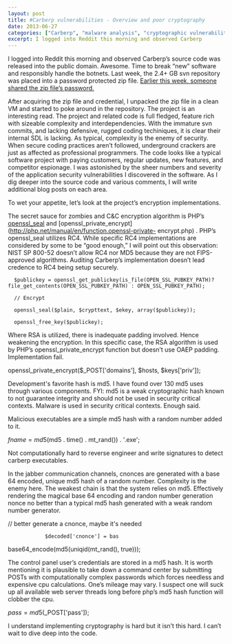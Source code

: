 ```yaml
---
layout: post
title: #Carberp vulnerabilities - Overview and poor cryptography
date: 2013-06-27
categories: ["Carberp", "malware analysis", "cryptographic vulnerabilities", "RC4 encryption", "md5 weaknesses", "openssl misuse", "application security", "botnet source code", "secure coding", "PHP security"]
excerpt: I logged into Reddit this morning and observed Carberp
---
```

I logged into Reddit this morning and observed Carberp’s source code was
released into the public domain.  Awesome.  Time to break “new” software and
responsibly handle the botnets.  Last week, the 2.4+ GB svn repository was
placed into a password protected zip file.  [Earlier this week, someone shared
the zip file’s password.](https://threatpost.com/carberp-source-code-leaked/)

After acquiring the zip file and credential, I unpacked the zip file in a
clean VM and started to poke around in the repository.  The project is an
interesting read.  The project and related code is full fledged, feature rich
with sizeable complexity and interdependencies.  With the immature svn
commits, and lacking defensive, rugged coding techiniques, it is clear their
internal SDL is lacking.  As typical, complexity is the enemy of security.
When secure coding practices aren’t followed,  underground crackers are just
as affected as professional programmers.  The code looks like a typical
software project with paying customers, regular updates, new features, and
competitor espionage.   I was astonished by the sheer numbers and severity of
the application security vulnerabilities I discovered in the software.   As I
dig deeper into the source code and various comments, I will write additional
blog posts on each area.

To wet your appetite, let’s look at the project’s encryption implementations.

The secret sauce for zombies and C&C encryption algorithm is PHP’s
[openssl_seal](http://php.net/manual/en/function.openssl-seal.php) and
[openssl_private_encrypt](http://php.net/manual/en/function.openssl-private-
encrypt.php) .  PHP’s openssl_seal utilizes RC4.  While specific RC4
implementations are considered by some to be “good enough,” I will point out
this observation: NIST SP 800-52 doesn’t allow RC4 nor MD5 because they are
not FIPS-approved algorithms.  Auditing Carberp’s implementation doesn’t lead
credence to RC4 being setup securely.

      $publickey = openssl_get_publickey(is_file(OPEN_SSL_PUBKEY_PATH)? file_get_contents(OPEN_SSL_PUBKEY_PATH) : OPEN_SSL_PUBKEY_PATH);

      // Encrypt

      openssl_seal($plain, $crypttext, $ekey, array($publickey));

      openssl_free_key($publickey);



Where RSA is utilized, there is inadequate padding involved.  Hence weakening
the encryption.  In this specific case, the RSA algorithm is used by PHP’s
openssl_private_encrypt function but doesn’t use OAEP padding.  Implementation
fail.

openssl_private_encrypt($_POST['domains'], $hosts, $keys['priv']);



Development's favorite hash is md5.  I have found over 130 md5 uses through
various components.  FYI: md5 is a weak cryptographic hash known to not
guarantee integrity and should not be used in security critical contexts.
Malware is used in security critical contexts.  Enough said.  

Malicious executables are a simple md5 hash with a random number added to it.

$fname = md5($md5 . time() . mt_rand()) . '.exe';

Not computationally hard to reverse engineer and write signatures to detect
carberp executables.

In the jabber communication channels, cnonces are generated with a base 64
encoded, unique md5 hash of a random number.  Complexity is the enemy here.
The weakest chain is that the system relies on md5.  Effectively rendering the
magical base 64 encoding and randon number generation nonce no better than a
typical md5 hash generated with a weak random number generator.

// better generate a cnonce, maybe it's needed

                $decoded['cnonce'] = bas

base64_encode(md5(uniqid(mt_rand(), true)));



The control panel user’s credentials are stored in a md5 hash.  It is worth
mentioning it is plausible to take down a command center by submitting POSTs
with computationally complex passwords which forces needless and expensive cpu
calculations.  One’s mileage may vary.  I suspect one will suck up all
available web server threads long before php’s md5 hash function will clobber
the cpu.

$pass = md5($_POST['pass']);



I understand implementing cryptography is hard but it isn’t this hard.  I
can’t wait to dive deep into the code.



